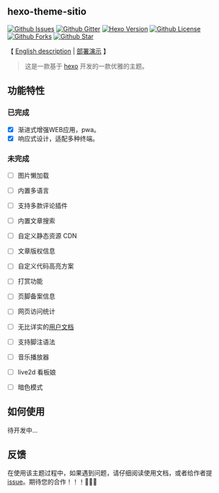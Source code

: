 ## hexo-theme-sitio
[![Github Issues](https://img.shields.io/github/issues-raw/Aftersoil/hexo-theme-sitio)](https://github.com/Aftersoil/hexo-theme-sitio/issues/new)
[![Github Gitter](https://img.shields.io/gitter/room/Aftersoil/hexo-theme-sitio)](https://gitter.im/hexo-theme-sitio/community)
[![Hexo Version](https://img.shields.io/badge/hexo-%3E=4.2.0-blue.svg?&logo=hexo&longCache=true)](https://hexo.io)
[![Github License](https://img.shields.io/github/license/Aftersoil/hexo-theme-sitio)](https://github.com/Aftersoil/hexo-theme-sitio/blob/master/LICENSE)
[![Github Forks](https://img.shields.io/github/forks/Aftersoil/hexo-theme-sitio)](https://github.com/Aftersoil/hexo-theme-sitio/network/members)
[![Github Star](https://img.shields.io/github/stars/Aftersoil/hexo-theme-sitio)](https://github.com/Aftersoil/hexo-theme-sitio/stargazers)

【 [English description](README_EN.md) | [部署演示](https://sitio.aftersoil.xyz/) 】


> 这是一款基于 <a href="https://hexo.io/" target="_blank">hexo</a> 开发的一款优雅的主题。

## 功能特性

### 已完成

- [x]  渐进式增强WEB应用，pwa。
- [x]  响应式设计，适配多种终端。

### 未完成
- [ ] 图片懒加载
- [ ] 内置多语言
- [ ] 支持多款评论插件
- [ ] 内置文章搜索
- [ ] 自定义静态资源 CDN
- [ ] 文章版权信息
- [ ] 自定义代码高亮方案
- [ ] 打赏功能
- [ ] 页脚备案信息
- [ ] 网页访问统计
- [ ] 无比详实的[用户文档]()
- [ ] 支持脚注语法
- [ ] 音乐播放器
- [ ] live2d 看板娘
- [ ] 暗色模式



## 如何使用

待开发中...

## 反馈

在使用该主题过程中，如果遇到问题，请仔细阅读使用文档，或者给作者提 [issue](https://github.com/Aftersoil/hexo-theme-sitio/issues/new)。期待您的合作！！！💪💪💪
